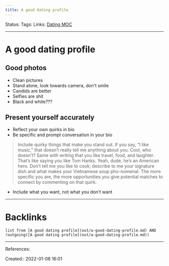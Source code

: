 ```yaml
---
title: A good dating profile
---
```

Status: 
Tags: 
Links: [Dating MOC](out/dating-moc.md)
___
# A good dating profile
## Good photos
- Clean pictures
- Stand alone, look towards camera, don't smile
- Candids are better
- Selfies are shit
- Black and white???

## Present yourself accurately
- Reflect your own quirks in bio
- Be specific and prompt conversation in your bio
> Include quirky things that make you stand out. If you say, “I like music,” that doesn’t really tell me anything about you. Cool, who doesn’t? Same with writing that you like travel, food, and laughter. That’s like saying you like Tom Hanks. Yeah, dude, he’s an American hero. Don’t tell me you like to cook; describe to me your signature dish and what makes your Vietnamese soup pho-nomenal. The more specific you are, the more opportunities you give potential matches to connect by commenting on that quirk.
- Include what you want, not what you don't want
___
# Backlinks
```dataview
list from [A good dating profile](out/a-good-dating-profile.md) AND !outgoing([A good dating profile](out/a-good-dating-profile.md))
```
___
References:

Created:: 2022-01-08 16:01
